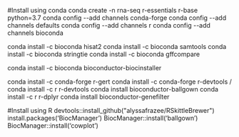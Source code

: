 
#Install using conda
conda create -n rna-seq r-essentials r-base python=3.7
conda config --add channels conda-forge
conda config --add channels defaults
conda config --add channels r
conda config --add channels bioconda

conda install -c bioconda hisat2
conda install -c bioconda samtools
conda install -c bioconda stringtie
conda install -c bioconda gffcompare


conda install -c bioconda bioconductor-biocinstaller 

conda install -c conda-forge r-gert 
conda install -c conda-forge r-devtools / conda install -c r r-devtools
conda install bioconductor-ballgown
conda install -c r r-dplyr
conda install bioconductor-genefilter

#Install using R
devtools::install_github("alyssafrazee/RSkittleBrewer")
install.packages(‘BiocManager’)
BiocManager::install(‘ballgown’)
BiocManager::install(‘cowplot’)

